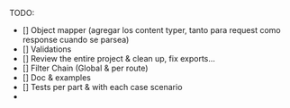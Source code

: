 TODO:
- [] Object mapper (agregar los content typer, tanto para request como response cuando se parsea)
- [] Validations
- [] Review the entire project & clean up, fix exports...
- [] Filter Chain (Global & per route)
- [] Doc & examples
- [] Tests per part & with each case scenario
- 